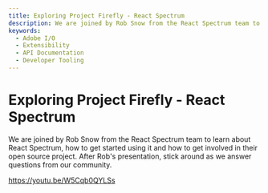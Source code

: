 ```yaml
---
title: Exploring Project Firefly - React Spectrum
description: We are joined by Rob Snow from the React Spectrum team to learn about React Spectrum, how to get started using it and how to get involved in their open source project. After Rob's presentation, stick around as we answer questions from our community.  
keywords:
  - Adobe I/O
  - Extensibility
  - API Documentation
  - Developer Tooling  
---
```


# Exploring Project Firefly - React Spectrum

We are joined by Rob Snow from the React Spectrum team to learn about React Spectrum, how to get started using it and how to get involved in their open source project. After Rob's presentation, stick around as we answer questions from our community.

<Media slots="video"/>

<https://youtu.be/W5Cqb0QYLSs>
